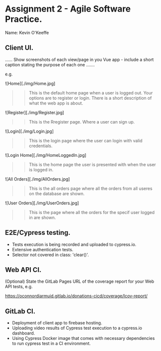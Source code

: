 # Assignment 2 - Agile Software Practice.

Name: Kevin O'Keeffe

## Client UI.

...... Show screenshots of each view/page in you Vue app - include a short caption stating the purpose of each one .......

e.g.

![Home][./img/Home.jpg]

>>This is the default home page when a user is logged out. Your options are to register or login. There is a short description of what the web app is about.

![Register][./img/Register.jpg]

>>This is the Rregister page. Where a user can sign up.

![Login][./img/Login.jpg]

>>This is the login page where the user can login with valid credentials.

![Login Home][./img/HomeLoggedIn.jpg]

>>This is the home page the user is presented with when the user is logged in.

![All Orders][./img/AllOrders.jpg]

>>This is the all orders page where all the orders from all useres on the database are shown.

![User Orders][./img/UserOrders.jpg]

>>This is the page where all the orders for the specif user logged in are shown.

## E2E/Cypress testing.

- Tests execution is being recorded and uploaded to cypress.io.
- Extensive authentication tests.
- Selector not covered in class: 'clear()'.

## Web API CI.

(Optional) State the GitLab Pages URL of the coverage report for your Web API tests, e.g.

https://oconnordiarmuid.gitlab.io/donations-cicd/coverage/lcov-report/
## GitLab CI.

- Deployment of client app to firebase hosting.
- Uploading video results of Cypress test execution to a cypress.io dashboard.
- Using Cypress Docker image that comes with necessary dependencies to run cypress test in a CI environment.



[donate]: ./img/donate.png
